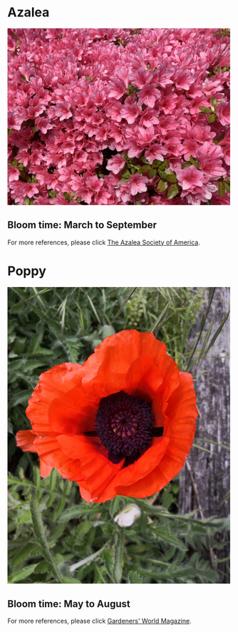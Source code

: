 <h1>Azalea</h1>
<img src="Azalea.jpg" alt="Azalea" width="500">
<h2>Bloom time: March to September</h2>
<p>For more references, please click <a href="https://www.azaleas.org/azalea-basics/">The Azalea Society of America</a>.</p>

<h1>Poppy</h1>
<img src="Poppy.jpg" alt="Poppy" width="500">
<h2>Bloom time: May to August</h2>
<p>For more references, please click <a href="https://www.gardenersworld.com/how-to/grow-plants/how-to-grow-poppies/">Gardeners' World Magazine</a>.</p>
